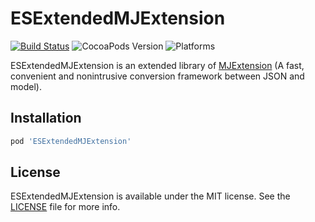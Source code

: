 # ESExtendedMJExtension

[![Build Status](https://travis-ci.org/ElfSundae/ESExtendedMJExtension.svg)](https://travis-ci.org/ElfSundae/ESExtendedMJExtension)
![CocoaPods Version](http://img.shields.io/cocoapods/v/ESExtendedMJExtension.svg)
![Platforms](https://img.shields.io/cocoapods/p/ESExtendedMJExtension.svg)

ESExtendedMJExtension is an extended library of [MJExtension](https://github.com/CoderMJLee/MJExtension) (A fast, convenient and nonintrusive conversion framework between JSON and model).

## Installation

```ruby
pod 'ESExtendedMJExtension'
```

## License

ESExtendedMJExtension is available under the MIT license. See the [LICENSE](LICENSE) file for more info.
